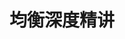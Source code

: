 ---
layout: encrypted
title: 均衡深度精讲
tags: notes mixing alexmixing music
src: https://www.alexmixing.com/

encrypted: 91a928074b33ebf9c2611cbe18c7486885311934f32ecc20bff08080a8a05719U2FsdGVkX18YgGKqmvstG49Xd5NRf0bXk464GzCNryQX3udGNJNrYfNMkHLV2riFGMasmQyMqULGZWr1FDJvOQaUwdDXF7A6E3LFljXDn+aCrDFtqf3comN3D0pd7kx6m+OqyfJ98t426SCfO3exZYn+U6HQREoouuvvoLw0n0D+hUrPGP+ci2+KeuStttWKth1ivH1xm9qFlGzmdTK+/S5TkO64mw+QbF28h3Y8KK2RHsD0/a+LB2k+fXtZCc+qPBhFtUtqDfniiiU0xg7Rgfhr0uyx0QS2spAxp498er0=
---